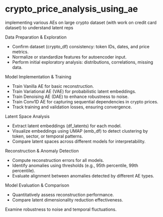 # crypto_price_analysis_using_ae
implementing various AEs on large crypto dataset (with work on credit card dataset) to understand latent reps 

Data Preparation & Exploration
- Confirm dataset (crypto_df) consistency: token IDs, dates, and price metrics.
- Normalize or standardize features for autoencoder input.
- Perform initial exploratory analysis: distributions, correlations, missing data.

Model Implementation & Training
- Train Vanilla AE for basic reconstruction.
- Train Variational AE (VAE) for probabilistic latent embeddings.
- Train Denoising AE (DAE) to enhance robustness to noise.
- Train Conv1D AE for capturing sequential dependencies in crypto prices.
- Track training and validation losses, ensuring convergence.

Latent Space Analysis
- Extract latent embeddings (df_latents) for each model.
- Visualize embeddings using UMAP (emb_df) to detect clustering by token, sector, or temporal patterns.
- Compare latent spaces across different models for interpretability.

Reconstruction & Anomaly Detection
- Compute reconstruction errors for all models.
- Identify anomalies using thresholds (e.g., 95th percentile, 99th percentile).
- Evaluate alignment between anomalies detected by different AE types.

Model Evaluation & Comparison
- Quantitatively assess reconstruction performance.
- Compare latent dimensionality reduction effectiveness.

Examine robustness to noise and temporal fluctuations.

